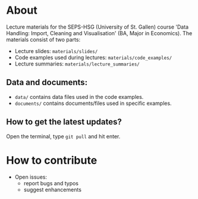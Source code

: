 
# About
Lecture materials for the SEPS-HSG (University of St. Gallen) course 'Data Handling: Import, Cleaning and Visualisation' (BA, Major in Economics). The materials consist of two parts:

 - Lecture slides: `materials/slides/`
 - Code examples used during lectures: `materials/code_examples/`
 - Lecture summaries: `materials/lecture_summaries/`

## Data and documents:

 - `data/` contains data files used in the code examples.
 - `documents/` contains documents/files used in specific examples.


## How to get the latest updates?

Open the terminal, type
`git pull`
and hit enter.


# How to contribute

- Open issues:
  - report bugs and typos
  - suggest enhancements

